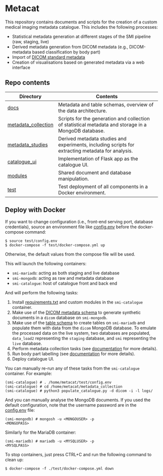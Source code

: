 # Metacat

This repository contains documents and scripts for the creation of a custom medical imaging metadata catalogue. This includes the following processes:

- Statistical metadata generation at different stages of the SMI pipeline (raw, staging, live)
- Derived metadata generation from DICOM metadata (e.g., DICOM-metadata based classification by body part)
- Import of [DICOM standard metadata](https://github.com/innolitics/dicom-standard)
- Creation of visualisations based on generated metadata via a web interface

## Repo contents

| Directory | Contents |
| --------- | -------- |
| [docs](./docs) | Metadata and table schemas, overview of the data architecture. |
| [metadata_collection](./metadata_collection) | Scripts for the generation and collection of statistical metadata and storage in a MongoDB database. |
| [metadata_studies](./metadata_studies) | Derived metadata studies and experiments, including scripts for extracting metadata for analysis. |
| [catalogue_ui](./catalogue_ui) | Implementation of Flask app as the catalogue UI. |
| [modules](./modules) | Shared document and database manipulation. |
| [test](./test) | Test deployment of all components in a Docker environment. |

## Deploy with Docker

If you want to change configuration (i.e., front-end serving port, database credentials), source an environment file like [config.env](./test/config.env) before the docker-compose command:

```shell
$ source test/config.env
$ docker-compose -f test/docker-compose.yml up
```

Otherwise, the default values from the compose file will be used.

This will launch the following containers:

- `smi-mariadb`: acting as both staging and live database
- `smi-mongodb`: acting as raw and metadata database
- `smi-catalogue`: host of catalogue front and back end

And will perform the following tasks:

1. Install [requirements.txt](./requirements.txt) and custom modules in the `smi-catalogue` container.
1. Make use of the [DICOM metadata schema](./docs/general_doc_schema.json) to generate synthetic documents in a `dicom` database on `smi-mongodb`.
1. Make use of the [table schema](./docs/general_table_schema.jinjasql) to create tables on `smi-mariadb` and populate them with data from the `dicom` MongoDB database. To emulate the processed data on the live system, two databases are populated, `data_load2` representing the `staging` database, and `smi` representing the `live` database.
1. Perform metadata collection tasks (see [documentation](./metadata_collection/README.md) for more details).
1. Run body part labelling (see [documentation](./metadata_studies/body_part_labelling/README.md) for more details).
1. Deploy catalogue UI.

You can manually re-run any of these tasks from the `smi-catalogue` container. For example:

```shell
(smi-catalogue) # . /home/metacat/test/config.env
(smi-catalogue) # cd /home/metacat/metadata_collection
(smi-catalogue) # python3 populate_catalogue.py -d dicom -i -l logs/
```

And you can manually analyse the MongoDB documents. If you used the default configuration, note that the username password are in the [config.env](./test/config.env) file:

```shell
(smi-mongodb) # mongosh -u <MONGOUSER> -p
<MONGOPASS>
```

Similarly for the MariaDB container:

```shell
(smi-mariadb) # mariadb -u <MYSQLUSER> -p
<MYSQLPASS>
```

To stop containers, just press CTRL+C and run the following command to clean up:

```shell
$ docker-compose -f ./test/docker-compose.yml down
```
